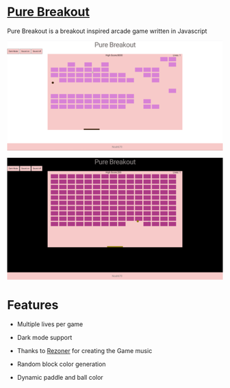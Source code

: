 # [Pure Breakout](https://noah670.github.io/Pure-Breakout/)
Pure Breakout is a breakout inspired arcade game written in Javascript

![alt-text](https://github.com/Noah670/Pure-Breakout/blob/master/display/light-mode-gameplay.gif)

![alt-text](https://github.com/Noah670/Pure-Breakout/blob/master/display/dark-mode-gameplay.gif)


# Features 

- Multiple lives per game

- Dark mode support

- Thanks to [Rezoner](https://opengameart.org/users/rezoner) for creating the Game music

- Random block color generation 

- Dynamic paddle and ball color
